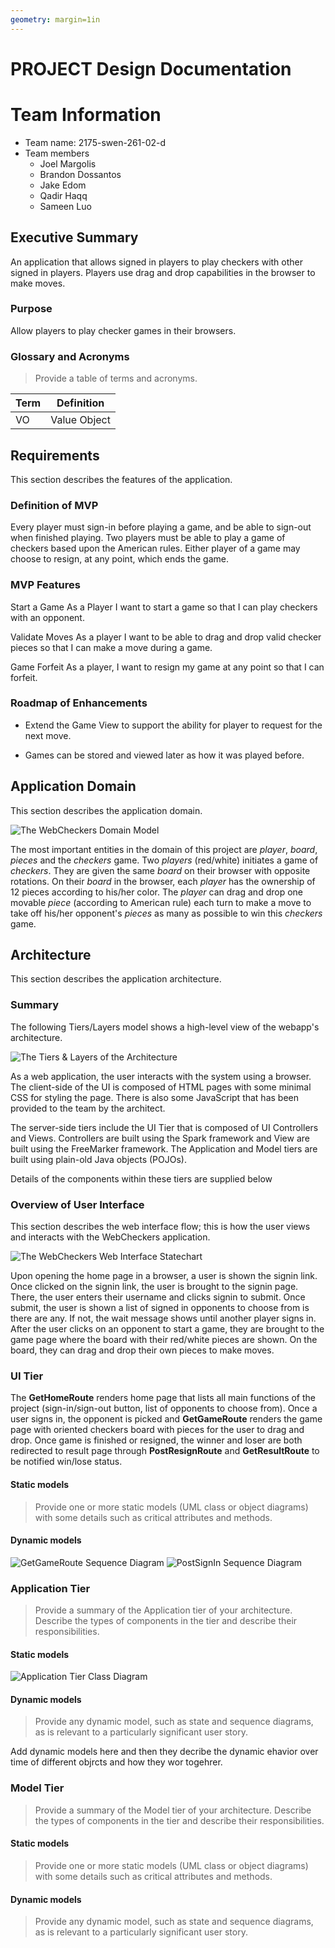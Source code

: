 ```yaml
---
geometry: margin=1in
---
```

# PROJECT Design Documentation

# Team Information
* Team name: 2175-swen-261-02-d
* Team members
  * Joel Margolis
  * Brandon Dossantos
  * Jake Edom
  * Qadir Haqq
  * Sameen Luo

## Executive Summary

An application that allows signed in players to play checkers with other signed in players. Players use drag and drop capabilities in the browser to make moves.

### Purpose

Allow players to play checker games in their browsers.

### Glossary and Acronyms
> Provide a table of terms and acronyms.

| Term | Definition |
|------|------------|
| VO | Value Object |


## Requirements

This section describes the features of the application.

### Definition of MVP

Every player must sign-in before playing a game, and be able to sign-out when finished playing.
Two players must be able to play a game of checkers based upon the American rules.
Either player of a game may choose to resign, at any point, which ends the game.

### MVP Features

Start a Game
As a Player I want to start a game so that I can play checkers with an opponent.

Validate Moves
As a player I want to be able to drag and drop valid checker pieces so that I can make a move during a game.

Game Forfeit
As a player, I want to resign my game at any point so that I can forfeit.


### Roadmap of Enhancements

* Extend the Game View to support the ability for player to request for the next move.

* Games can be stored and viewed later as how it was played before.

## Application Domain

This section describes the application domain.

![The WebCheckers Domain Model](domain-model-placeholder.png)

The most important entities in the domain of this project are *player*, *board*, *pieces* and the *checkers* game. 
Two *players* (red/white) initiates a game of *checkers*. They are given the same *board* on their browser with opposite rotations. 
On their *board* in the browser, each *player* has the ownership of 12 pieces according to his/her color. The *player* can drag and drop
one movable *piece* (according to American rule) each turn to make a move to take off his/her opponent's *pieces* as many as possible 
to win this *checkers* game. 

## Architecture

This section describes the application architecture.

### Summary

The following Tiers/Layers model shows a high-level view of the webapp's architecture.

![The Tiers & Layers of the Architecture](architecture-tiers-and-layers.png)

As a web application, the user interacts with the system using a browser.  The client-side
of the UI is composed of HTML pages with some minimal CSS for styling the page.  There is also
some JavaScript that has been provided to the team by the architect.

The server-side tiers include the UI Tier that is composed of UI Controllers and Views.
Controllers are built using the Spark framework and View are built using the FreeMarker framework.  The Application and Model tiers are built using plain-old Java objects (POJOs).

Details of the components within these tiers are supplied below


### Overview of User Interface

This section describes the web interface flow; this is how the user views and interacts
with the WebCheckers application.

![The WebCheckers Web Interface Statechart](web-interface-placeholder.png)

Upon opening the home page in a browser, a user is shown the signin link. Once clicked on the signin link, the user is brought to the 
signin page. There, the user enters their username and clicks signin to submit. Once submit, the user is shown a list of
signed in opponents to choose from is there are any. If not, the wait message shows until another player signs in. 
After the user clicks on an opponent to start a game, they are brought to the game page where the board with their 
red/white pieces are shown. On the board, they can drag and drop their own pieces to make moves. 

### UI Tier
The **GetHomeRoute** renders home page that lists all main functions of the project (sign-in/sign-out button,
list of opponents to choose from). Once a user signs in, the opponent is picked and **GetGameRoute** renders
the game page with oriented checkers board with pieces for the user to drag and drop. Once game is finished
or resigned, the winner and loser are both redirected to result page through **PostResignRoute** and **GetResultRoute**
to be notified win/lose status.

#### Static models
> Provide one or more static models (UML class or object diagrams) with some details such as critical attributes and methods.

#### Dynamic models
![GetGameRoute Sequence Diagram](UI_GameRoute_sequenceDiagram.png)
![PostSignIn Sequence Diagram](UI_SignIn_sequenceDiagram.png)

### Application Tier
> Provide a summary of the Application tier of your architecture.
> Describe the types of components in the tier and describe their responsibilities.

#### Static models
![Application Tier Class Diagram](Application-Tier-class.diagram.png)

#### Dynamic models
> Provide any dynamic model, such as state and sequence diagrams, as is relevant to a particularly significant user story.

Add dynamic models here and then they decribe the dynamic  ehavior over time of different objrcts and how they wor togehrer.
### Model Tier
> Provide a summary of the Model tier of your architecture.
> Describe the types of components in the tier and describe their responsibilities.

#### Static models
> Provide one or more static models (UML class or object diagrams) with some details such as critical attributes and methods.

#### Dynamic models
> Provide any dynamic model, such as state and sequence diagrams, as is relevant to a particularly significant user story.
